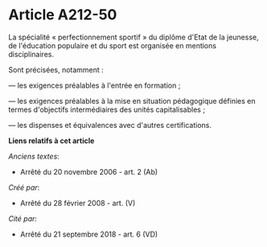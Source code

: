 # Article A212-50

La spécialité « perfectionnement sportif » du diplôme d'Etat de la jeunesse, de l'éducation populaire et du sport est
organisée en mentions disciplinaires.

Sont précisées, notamment :

― les exigences préalables à l'entrée en formation ;

― les exigences préalables à la mise en situation pédagogique définies en termes d'objectifs intermédiaires des unités
capitalisables ;

― les dispenses et équivalences avec d'autres certifications.

**Liens relatifs à cet article**

_Anciens textes_:

  - Arrêté du 20 novembre 2006 - art. 2 (Ab)

_Créé par_:

  - Arrêté du 28 février 2008 - art. (V)

_Cité par_:

  - Arrêté du 21 septembre 2018 - art. 6 (VD)
